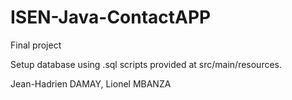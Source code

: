 # ISEN-Java-ContactAPP
Final project

Setup database using .sql scripts provided at src/main/resources.

Jean-Hadrien DAMAY, Lionel MBANZA
